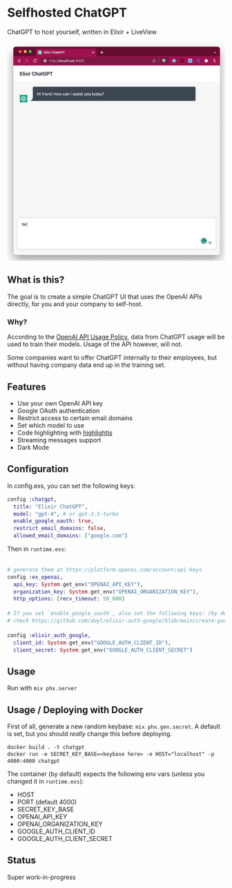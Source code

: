 # Selfhosted ChatGPT

ChatGPT to host yourself, written in Elixir + LiveView

![screenshot](demo.gif)

## What is this?

The goal is to create a simple ChatGPT UI that uses the OpenAI APIs directly, for you and your company to self-host.

### Why?

According to the [OpenAI API Usage Policy](https://openai.com/policies/api-data-usage-policies), data from ChatGPT usage will be used to train their models. Usage of the API however, will not.

Some companies want to offer ChatGPT internally to their employees, but without having company data end up in the training set.

## Features

- Use your own OpenAI API key
- Google OAuth authentication
- Restrict access to certain email domains
- Set which model to use
- Code highlighting with [highlightjs](https://highlightjs.org/)
- Streaming messages support
- Dark Mode

## Configuration

In config.exs, you can set the following keys:

```elixir
config :chatgpt,
  title: "Elixir ChatGPT",
  model: "gpt-4", # or gpt-3.5-turbo
  enable_google_oauth: true,
  restrict_email_domains: false,
  allowed_email_domains: ["google.com"]
```

Then in `runtime.exs`:

```elixir

# generate them at https://platform.openai.com/account/api-keys
config :ex_openai,
  api_key: System.get_env("OPENAI_API_KEY"),
  organization_key: System.get_env("OPENAI_ORGANIZATION_KEY"),
  http_options: [recv_timeout: 50_000]

# If you set `enable_google_oauth`, also set the following keys: (by default, uses the environment variables)
# check https://github.com/dwyl/elixir-auth-google/blob/main/create-google-app-guide.md on how to get these keys

config :elixir_auth_google,
  client_id: System.get_env("GOOGLE_AUTH_CLIENT_ID"),
  client_secret: System.get_env("GOOGLE_AUTH_CLIENT_SECRET")
```

## Usage

Run with `mix phx.server`

## Usage / Deploying with Docker

First of all, generate a new random keybase: `mix phx.gen.secret`. A default is set, but you should *really* change this before deploying.

```
docker build . -t chatgpt
docker run -e SECRET_KEY_BASE=<keybase here> -e HOST="localhost" -p 4000:4000 chatgpt
```

The container (by default) expects the following env vars (unless you changed it in `runtime.exs`):

- HOST
- PORT (default 4000)
- SECRET_KEY_BASE
- OPENAI_API_KEY
- OPENAI_ORGANIZATION_KEY
- GOOGLE_AUTH_CLIENT_ID
- GOOGLE_AUTH_CLIENT_SECRET

## Status

Super work-in-progress
